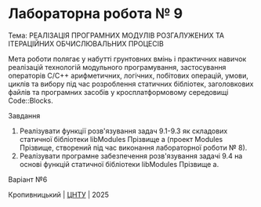﻿# Лабораторна робота № 9

Тема: РЕАЛІЗАЦІЯ ПРОГРАМНИХ МОДУЛІВ РОЗГАЛУЖЕНИХ ТА ІТЕРАЦІЙНИХ ОБЧИСЛЮВАЛЬНИХ ПРОЦЕСІВ

Мета роботи полягає у набутті грунтовних вмінь і практичних навичок реалізацій технологій модульного програмування, застосування операторів С/С++ арифметичних, логічних, побітових операцій, умови, циклів та вибору під час розроблення статичних бібліотек, заголовкових файлів та програмних засобів у кросплатформовому середовищі Code::Blocks.

Завдання
1. Реалізувати функції розв'язування задач 9.1-9.3 як складових статичної бібліотеки libModules Прізвище а (проект Modules Прізвище, створений під час виконання лабораторної роботи № 8).
2. Реалізувати програмне забезпечення розв'язування задачі 9.4 на основі функцій статичної бібліотеки libModules Прізвище а.

Варіант №6


Кропивницький | <a href="http://www.kntu.kr.ua/">ЦНТУ</a> | 2025

